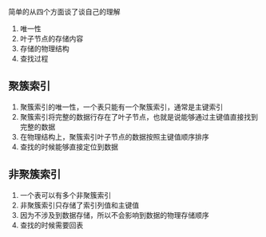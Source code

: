 简单的从四个方面谈了谈自己的理解
1. 唯一性
2. 叶子节点的存储内容
3. 存储的物理结构
4. 查找过程

## 聚簇索引

1. 聚簇索引的唯一性，一个表只能有一个聚簇索引，通常是主键索引
2. 聚簇索引将完整的数据行存在了叶子节点，也就是说能够通过主键值直接找到完整的数据
3. 在物理结构上，聚簇索引叶子节点的数据按照主键值顺序排序
4. 查找的时候能够直接定位到数据

## 非聚簇索引

1. 一个表可以有多个非聚簇索引
2. 非聚簇索引只存储了索引列值和主键值
3. 因为不涉及到数据存储，所以不会影响到数据的物理存储顺序
4. 查找的时候需要回表
